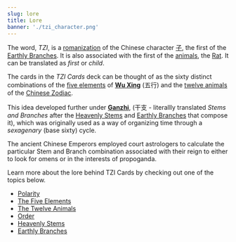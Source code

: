 ```yaml
---
slug: lore
title: Lore
banner: './tzi_character.png'
---
```


The word, *TZI*, is a [romanization](https://en.wikipedia.org/wiki/Romanization) of the Chinese character [子](tzi), the first of the [Earthly Branches](earthly-branches). It is also associated with the first of the [animals](animals), the [Rat](rat). It can be translated as *first* or *child*.

The cards in the *TZI Cards* deck can be thought of as the sixty distinct combinations of the [five elements](elements) of [**Wu Xing**](https://en.wikipedia.org/wiki/Wu_Xing) (五行) and the [twelve animals](animals) of the [Chinese Zodiac](https://en.wikipedia.org/wiki/Chinese_zodiac). 

This idea developed further under [**Ganzhi**](https://en.wikipedia.org/wiki/Sexagenary_cycle), (干支 - literallly translated *Stems and Branches* after the [Heavenly Stems](heavenly-stems) and [Earthly Branches](earthly-branches) that compose it), which was originally used as a way of organizing time through a *sexagenary* (base sixty) cycle. 

The ancient Chinese Emperors employed court astrologers to calculate the particular Stem and Branch combination associated with their reign to either to look for omens or in the interests of propoganda.

Learn more about the lore behind TZI Cards by checking out one of the topics below.

- [Polarity](polarity)
- [The Five Elements](elements)
- [The Twelve Animals](animals)
- [Order](order)
- [Heavenly Stems](heavenly-stems)
- [Earthly Branches](earthly-branches)
